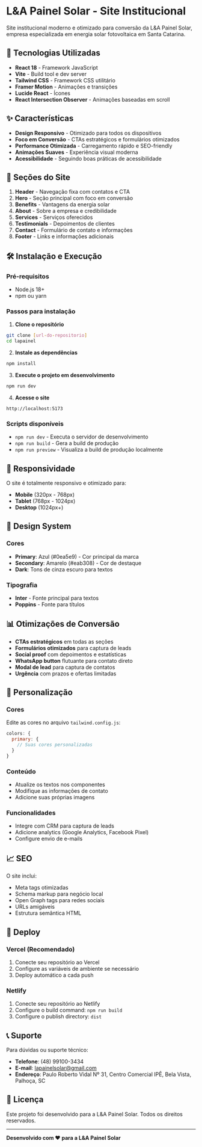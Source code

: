 # L&A Painel Solar - Site Institucional

Site institucional moderno e otimizado para conversão da L&A Painel Solar, empresa especializada em energia solar fotovoltaica em Santa Catarina.

## 🚀 Tecnologias Utilizadas

- **React 18** - Framework JavaScript
- **Vite** - Build tool e dev server
- **Tailwind CSS** - Framework CSS utilitário
- **Framer Motion** - Animações e transições
- **Lucide React** - Ícones
- **React Intersection Observer** - Animações baseadas em scroll

## ✨ Características

- **Design Responsivo** - Otimizado para todos os dispositivos
- **Foco em Conversão** - CTAs estratégicos e formulários otimizados
- **Performance Otimizada** - Carregamento rápido e SEO-friendly
- **Animações Suaves** - Experiência visual moderna
- **Acessibilidade** - Seguindo boas práticas de acessibilidade

## 🎯 Seções do Site

1. **Header** - Navegação fixa com contatos e CTA
2. **Hero** - Seção principal com foco em conversão
3. **Benefits** - Vantagens da energia solar
4. **About** - Sobre a empresa e credibilidade
5. **Services** - Serviços oferecidos
6. **Testimonials** - Depoimentos de clientes
7. **Contact** - Formulário de contato e informações
8. **Footer** - Links e informações adicionais

## 🛠️ Instalação e Execução

### Pré-requisitos
- Node.js 18+ 
- npm ou yarn

### Passos para instalação

1. **Clone o repositório**
```bash
git clone [url-do-repositorio]
cd lapainel
```

2. **Instale as dependências**
```bash
npm install
```

3. **Execute o projeto em desenvolvimento**
```bash
npm run dev
```

4. **Acesse o site**
```
http://localhost:5173
```

### Scripts disponíveis

- `npm run dev` - Executa o servidor de desenvolvimento
- `npm run build` - Gera a build de produção
- `npm run preview` - Visualiza a build de produção localmente

## 📱 Responsividade

O site é totalmente responsivo e otimizado para:
- **Mobile** (320px - 768px)
- **Tablet** (768px - 1024px)
- **Desktop** (1024px+)

## 🎨 Design System

### Cores
- **Primary**: Azul (#0ea5e9) - Cor principal da marca
- **Secondary**: Amarelo (#eab308) - Cor de destaque
- **Dark**: Tons de cinza escuro para textos

### Tipografia
- **Inter** - Fonte principal para textos
- **Poppins** - Fonte para títulos

## 📊 Otimizações de Conversão

- **CTAs estratégicos** em todas as seções
- **Formulários otimizados** para captura de leads
- **Social proof** com depoimentos e estatísticas
- **WhatsApp button** flutuante para contato direto
- **Modal de lead** para captura de contatos
- **Urgência** com prazos e ofertas limitadas

## 🔧 Personalização

### Cores
Edite as cores no arquivo `tailwind.config.js`:
```javascript
colors: {
  primary: {
    // Suas cores personalizadas
  }
}
```

### Conteúdo
- Atualize os textos nos componentes
- Modifique as informações de contato
- Adicione suas próprias imagens

### Funcionalidades
- Integre com CRM para captura de leads
- Adicione analytics (Google Analytics, Facebook Pixel)
- Configure envio de e-mails

## 📈 SEO

O site inclui:
- Meta tags otimizadas
- Schema markup para negócio local
- Open Graph tags para redes sociais
- URLs amigáveis
- Estrutura semântica HTML

## 🚀 Deploy

### Vercel (Recomendado)
1. Conecte seu repositório ao Vercel
2. Configure as variáveis de ambiente se necessário
3. Deploy automático a cada push

### Netlify
1. Conecte seu repositório ao Netlify
2. Configure o build command: `npm run build`
3. Configure o publish directory: `dist`

## 📞 Suporte

Para dúvidas ou suporte técnico:
- **Telefone**: (48) 99100-3434
- **E-mail**: lapainelsolar@gmail.com
- **Endereço**: Paulo Roberto Vidal Nº 31, Centro Comercial IPÊ, Bela Vista, Palhoça, SC

## 📄 Licença

Este projeto foi desenvolvido para a L&A Painel Solar. Todos os direitos reservados.

---

**Desenvolvido com ❤️ para a L&A Painel Solar**
